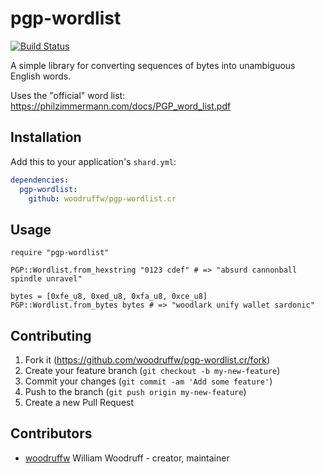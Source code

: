 # pgp-wordlist

[![Build Status](https://img.shields.io/github/workflow/status/woodruffw/pgp-wordlist.cr/CI/master)](https://github.com/woodruffw/pgp-wordlist.cr/actions?query=workflow%3ACI)

A simple library for converting sequences of bytes into unambiguous English words.

Uses the "official" word list: <https://philzimmermann.com/docs/PGP_word_list.pdf>

## Installation

Add this to your application's `shard.yml`:

```yaml
dependencies:
  pgp-wordlist:
    github: woodruffw/pgp-wordlist.cr
```

## Usage

```crystal
require "pgp-wordlist"

PGP::Wordlist.from_hexstring "0123 cdef" # => "absurd cannonball spindle unravel"

bytes = [0xfe_u8, 0xed_u8, 0xfa_u8, 0xce_u8]
PGP::Wordlist.from_bytes bytes # => "woodlark unify wallet sardonic"
```

## Contributing

1. Fork it (<https://github.com/woodruffw/pgp-wordlist.cr/fork>)
2. Create your feature branch (`git checkout -b my-new-feature`)
3. Commit your changes (`git commit -am 'Add some feature'`)
4. Push to the branch (`git push origin my-new-feature`)
5. Create a new Pull Request

## Contributors

- [woodruffw](https://github.com/woodruffw) William Woodruff - creator, maintainer
